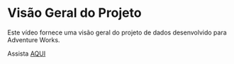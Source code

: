 # Visão Geral do Projeto 

Este vídeo fornece uma visão geral do projeto de dados desenvolvido para Adventure Works.

Assista [AQUI](https://www.youtube.com/watch?v=GBHiHnCzuqc)